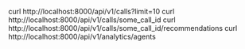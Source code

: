 curl http://localhost:8000/api/v1/calls?limit=10
curl http://localhost:8000/api/v1/calls/some_call_id
curl http://localhost:8000/api/v1/calls/some_call_id/recommendations
curl http://localhost:8000/api/v1/analytics/agents
